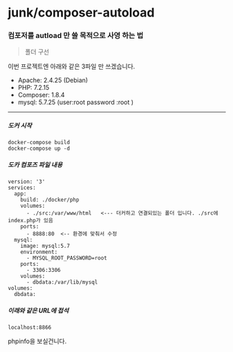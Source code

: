 # junk/composer-autoload
### 컴포저를 autload 만 쓸 목적으로 사영 하는 법


> 폴더 구선

이번 프로젝트엔 아래와 같은 3파일 만 쓰겠습니다.




- Apache: 2.4.25 (Debian)
- PHP: 7.2.15 
- Composer: 1.8.4
- mysql: 5.7.25 
(user:root password :root )

- - -

##### 도커 시작
```
docker-compose build
docker-compose up -d
```

##### 도카 컴포즈 파일 내용
```
version: '3'
services:
  app:
    build: ./docker/php
    volumes:
      - ./src:/var/www/html   <--- 더커하고 연결되있는 폴더 입니다. ./src에 index.php가 있음 
    ports:
      - 8888:80  <-- 환경에 맞춰서 수정 
  mysql:
    image: mysql:5.7
    environment:
      - MYSQL_ROOT_PASSWORD=root
    ports:
      - 3306:3306
    volumes:
      - dbdata:/var/lib/mysql
volumes:
  dbdata:
```

##### 이래와 같은 URL에 접석

```angular2
localhost:8866
```

phpinfo을 보실건니다.

